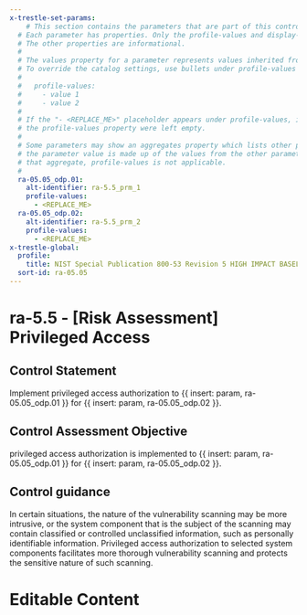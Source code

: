 ```yaml
---
x-trestle-set-params:
    # This section contains the parameters that are part of this control.
  # Each parameter has properties. Only the profile-values and display-name properties are editable.
  # The other properties are informational.
  #
  # The values property for a parameter represents values inherited from the OSCAL catalog.
  # To override the catalog settings, use bullets under profile-values as shown below:
  #
  #   profile-values:
  #     - value 1
  #     - value 2
  #
  # If the "- <REPLACE_ME>" placeholder appears under profile-values, it is the same as if
  # the profile-values property were left empty.
  #
  # Some parameters may show an aggregates property which lists other parameters. This means
  # the parameter value is made up of the values from the other parameters. For parameters
  # that aggregate, profile-values is not applicable.
  #
  ra-05.05_odp.01:
    alt-identifier: ra-5.5_prm_1
    profile-values:
      - <REPLACE_ME>
  ra-05.05_odp.02:
    alt-identifier: ra-5.5_prm_2
    profile-values:
      - <REPLACE_ME>
x-trestle-global:
  profile:
    title: NIST Special Publication 800-53 Revision 5 HIGH IMPACT BASELINE
  sort-id: ra-05.05
---
```


# ra-5.5 - \[Risk Assessment\] Privileged Access

## Control Statement

Implement privileged access authorization to {{ insert: param, ra-05.05_odp.01 }} for {{ insert: param, ra-05.05_odp.02 }}.

## Control Assessment Objective

privileged access authorization is implemented to {{ insert: param, ra-05.05_odp.01 }} for {{ insert: param, ra-05.05_odp.02 }}.

## Control guidance

In certain situations, the nature of the vulnerability scanning may be more intrusive, or the system component that is the subject of the scanning may contain classified or controlled unclassified information, such as personally identifiable information. Privileged access authorization to selected system components facilitates more thorough vulnerability scanning and protects the sensitive nature of such scanning.

# Editable Content

<!-- Make additions and edits below -->
<!-- The above represents the contents of the control as received by the profile, prior to additions. -->
<!-- If the profile makes additions to the control, they will appear below. -->
<!-- The above markdown may not be edited but you may edit the content below, and/or introduce new additions to be made by the profile. -->
<!-- If there is a yaml header at the top, parameter values may be edited. Use --set-parameters to incorporate the changes during assembly. -->
<!-- The content here will then replace what is in the profile for this control, after running profile-assemble. -->
<!-- The current profile has no added parts for this control, but you may add new ones here. -->
<!-- Each addition must have a heading either of the form ## Control my_addition_name -->
<!-- or ## Part a. (where the a. refers to one of the control statement labels.) -->
<!-- "## Control" parts are new parts added after the statement part. -->
<!-- "## Part" parts are new parts added into the top-level statement part with that label. -->
<!-- Subparts may be added with nested hash levels of the form ### My Subpart Name -->
<!-- underneath the parent ## Control or ## Part being added -->
<!-- See https://ibm.github.io/compliance-trestle/tutorials/ssp_profile_catalog_authoring/ssp_profile_catalog_authoring for guidance. -->
